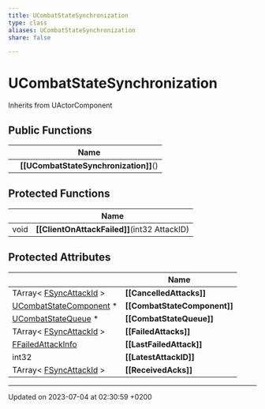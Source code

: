 ```yaml
---
title: UCombatStateSynchronization
type: class
aliases: UCombatStateSynchronization
share: false

---
```


# UCombatStateSynchronization





Inherits from UActorComponent

## Public Functions

|                | Name           |
| -------------- | -------------- |
| | **[[UCombatStateSynchronization]]**() |

## Protected Functions

|                | Name           |
| -------------- | -------------- |
| void | **[[ClientOnAttackFailed]]**(int32 AttackID) |

## Protected Attributes

|                | Name           |
| -------------- | -------------- |
| TArray< [FSyncAttackId](/docs/SDK/Source/Classes/structFSyncAttackId.md) > | **[[CancelledAttacks]]**  |
| [UCombatStateComponent](/docs/SDK/Source/Classes/classUCombatStateComponent.md) * | **[[CombatStateComponent]]**  |
| [UCombatStateQueue](/docs/SDK/Source/Classes/classUCombatStateQueue.md) * | **[[CombatStateQueue]]**  |
| TArray< [FSyncAttackId](/docs/SDK/Source/Classes/structFSyncAttackId.md) > | **[[FailedAttacks]]**  |
| [FFailedAttackInfo](/docs/SDK/Source/Classes/structFFailedAttackInfo.md) | **[[LastFailedAttack]]**  |
| int32 | **[[LatestAttackID]]**  |
| TArray< [FSyncAttackId](/docs/SDK/Source/Classes/structFSyncAttackId.md) > | **[[ReceivedAcks]]**  |

-------------------------------

Updated on 2023-07-04 at 02:30:59 +0200